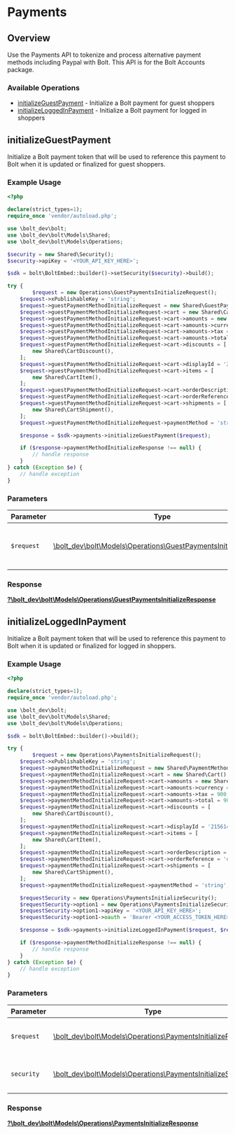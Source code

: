 # Payments


## Overview

Use the Payments API to tokenize and process alternative payment methods including Paypal with Bolt. This API is for the Bolt
Accounts package.


### Available Operations

* [initializeGuestPayment](#initializeguestpayment) - Initialize a Bolt payment for guest shoppers
* [initializeLoggedInPayment](#initializeloggedinpayment) - Initialize a Bolt payment for logged in shoppers

## initializeGuestPayment

Initialize a Bolt payment token that will be used to reference this payment to
Bolt when it is updated or finalized for guest shoppers.


### Example Usage

```php
<?php

declare(strict_types=1);
require_once 'vendor/autoload.php';

use \bolt_dev\bolt;
use \bolt_dev\bolt\Models\Shared;
use \bolt_dev\bolt\Models\Operations;

$security = new Shared\Security();
$security->apiKey = '<YOUR_API_KEY_HERE>';

$sdk = bolt\BoltEmbed::builder()->setSecurity($security)->build();

try {
        $request = new Operations\GuestPaymentsInitializeRequest();
    $request->xPublishableKey = 'string';
    $request->guestPaymentMethodInitializeRequest = new Shared\GuestPaymentMethodInitializeRequest();
    $request->guestPaymentMethodInitializeRequest->cart = new Shared\Cart();
    $request->guestPaymentMethodInitializeRequest->cart->amounts = new Shared\Amounts();
    $request->guestPaymentMethodInitializeRequest->cart->amounts->currency = 'USD';
    $request->guestPaymentMethodInitializeRequest->cart->amounts->tax = 900;
    $request->guestPaymentMethodInitializeRequest->cart->amounts->total = 900;
    $request->guestPaymentMethodInitializeRequest->cart->discounts = [
        new Shared\CartDiscount(),
    ];
    $request->guestPaymentMethodInitializeRequest->cart->displayId = '215614191';
    $request->guestPaymentMethodInitializeRequest->cart->items = [
        new Shared\CartItem(),
    ];
    $request->guestPaymentMethodInitializeRequest->cart->orderDescription = 'Order #1234567890';
    $request->guestPaymentMethodInitializeRequest->cart->orderReference = 'order_100';
    $request->guestPaymentMethodInitializeRequest->cart->shipments = [
        new Shared\CartShipment(),
    ];
    $request->guestPaymentMethodInitializeRequest->paymentMethod = 'string';;

    $response = $sdk->payments->initializeGuestPayment($request);

    if ($response->paymentMethodInitializeResponse !== null) {
        // handle response
    }
} catch (Exception $e) {
    // handle exception
}
```

### Parameters

| Parameter                                                                                                                    | Type                                                                                                                         | Required                                                                                                                     | Description                                                                                                                  |
| ---------------------------------------------------------------------------------------------------------------------------- | ---------------------------------------------------------------------------------------------------------------------------- | ---------------------------------------------------------------------------------------------------------------------------- | ---------------------------------------------------------------------------------------------------------------------------- |
| `$request`                                                                                                                   | [\bolt_dev\bolt\Models\Operations\GuestPaymentsInitializeRequest](../../Models/Operations/GuestPaymentsInitializeRequest.md) | :heavy_check_mark:                                                                                                           | The request object to use for the request.                                                                                   |


### Response

**[?\bolt_dev\bolt\Models\Operations\GuestPaymentsInitializeResponse](../../Models/Operations/GuestPaymentsInitializeResponse.md)**


## initializeLoggedInPayment

Initialize a Bolt payment token that will be used to reference this payment to
Bolt when it is updated or finalized for logged in shoppers.


### Example Usage

```php
<?php

declare(strict_types=1);
require_once 'vendor/autoload.php';

use \bolt_dev\bolt;
use \bolt_dev\bolt\Models\Shared;
use \bolt_dev\bolt\Models\Operations;

$sdk = bolt\BoltEmbed::builder()->build();

try {
        $request = new Operations\PaymentsInitializeRequest();
    $request->xPublishableKey = 'string';
    $request->paymentMethodInitializeRequest = new Shared\PaymentMethodInitializeRequest();
    $request->paymentMethodInitializeRequest->cart = new Shared\Cart();
    $request->paymentMethodInitializeRequest->cart->amounts = new Shared\Amounts();
    $request->paymentMethodInitializeRequest->cart->amounts->currency = 'USD';
    $request->paymentMethodInitializeRequest->cart->amounts->tax = 900;
    $request->paymentMethodInitializeRequest->cart->amounts->total = 900;
    $request->paymentMethodInitializeRequest->cart->discounts = [
        new Shared\CartDiscount(),
    ];
    $request->paymentMethodInitializeRequest->cart->displayId = '215614191';
    $request->paymentMethodInitializeRequest->cart->items = [
        new Shared\CartItem(),
    ];
    $request->paymentMethodInitializeRequest->cart->orderDescription = 'Order #1234567890';
    $request->paymentMethodInitializeRequest->cart->orderReference = 'order_100';
    $request->paymentMethodInitializeRequest->cart->shipments = [
        new Shared\CartShipment(),
    ];
    $request->paymentMethodInitializeRequest->paymentMethod = 'string';;

    $requestSecurity = new Operations\PaymentsInitializeSecurity();
    $requestSecurity->option1 = new Operations\PaymentsInitializeSecurityOption1();
    $requestSecurity->option1->apiKey = '<YOUR_API_KEY_HERE>';
    $requestSecurity->option1->oauth = 'Bearer <YOUR_ACCESS_TOKEN_HERE>';

    $response = $sdk->payments->initializeLoggedInPayment($request, $requestSecurity);

    if ($response->paymentMethodInitializeResponse !== null) {
        // handle response
    }
} catch (Exception $e) {
    // handle exception
}
```

### Parameters

| Parameter                                                                                                            | Type                                                                                                                 | Required                                                                                                             | Description                                                                                                          |
| -------------------------------------------------------------------------------------------------------------------- | -------------------------------------------------------------------------------------------------------------------- | -------------------------------------------------------------------------------------------------------------------- | -------------------------------------------------------------------------------------------------------------------- |
| `$request`                                                                                                           | [\bolt_dev\bolt\Models\Operations\PaymentsInitializeRequest](../../Models/Operations/PaymentsInitializeRequest.md)   | :heavy_check_mark:                                                                                                   | The request object to use for the request.                                                                           |
| `security`                                                                                                           | [\bolt_dev\bolt\Models\Operations\PaymentsInitializeSecurity](../../Models/Operations/PaymentsInitializeSecurity.md) | :heavy_check_mark:                                                                                                   | The security requirements to use for the request.                                                                    |


### Response

**[?\bolt_dev\bolt\Models\Operations\PaymentsInitializeResponse](../../Models/Operations/PaymentsInitializeResponse.md)**

